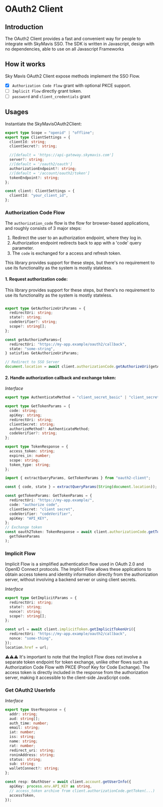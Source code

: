# OAuth2 Client

## Introduction

The OAuth2 Client provides a fast and convenient way for people to integrate with SkyMavis SSO.
The SDK is written in Javascript, design with no dependencies, able to use on all Javascript Frameworks

## How it works

Sky Mavis OAuth2 Client expose methods implement the SSO Flow.

- [x] `Authorization Code Flow` grant with optional PKCE support.
- [ ] `Implicit Flow` directly grant token.
- [ ] `password` and `client_credentials` grant

## Usages

Instantiate the SkyMavisOAuth2Client:

```ts
export type Scope = "openid" | "offline";
export type ClientSettings = {
  clientId: string;
  clientSecret?: string;

  //[default = 'https://api-gateway.skymavis.com']
  server?: string;
  //[default = '/oauth2/oauth']
  authorizationEndpoint?: string;
  //[default = '/account/oauth2/token']
  tokenEndpoint?: string;
};

const client: ClientSettings = {
  clientId: "your_client_id",
};
```

### Authorization Code Flow

The `authorization_code` flow is the flow for browser-based applications,
and roughly consists of 3 major steps:

1. Redirect the user to an authorization endpoint, where they log in.
2. Authorization endpoint redirects back to app with a 'code' query
   parameter.
3. The `code` is exchanged for a access and refresh token.

This library provides support for these steps, but there's no requirement
to use its functionality as the system is mostly stateless.

#### 1. Request authorization code:

This library provides support for these steps, but there's no requirement
to use its functionality as the system is mostly stateless.

```ts

export type GetAuthorizeUriParams = {
  redirectUri: string;
  state?: string;
  codeVerifier?: string;
  scope?: string[];
};

const getAuthorizeParams={
  redirectUri: "https://my-app.example/oauth2/callback",
  state: "some-string",
} satisfies GetAuthorizeUriParams;

// Redirect to SSO Server
document.location = await client.authorizationCode.getAuthorizeUri(getAuthorizaParams);

```

#### 2. Handle authorization callback and exchange token:

_Interface_

```ts
export type AuthenticateMethod = "client_secret_basic" | "client_secret_post";

export type GetTokenParams = {
  code: string;
  apiKey: string;
  redirectUri: string;
  clientSecret: string;
  authorizeMethod?: AuthenticateMethod;
  codeVerifier?: string;
};

export type TokenResponse = {
  access_token: string;
  expires_in: number;
  scope: string;
  token_type: string;
};
```

```ts
import { extractQueryParams, GetTokenParams } from "oauth2-client";

const { code, state } = extractQueryParams(String(document.location));

const getTokenParams: GetTokenParams = {
  redirectUri: "https://my-app.example/",
  code: "authorize code",
  clientSecret: "client secret",
  codeVerifier: "codeVerifier",
  apiKey: "API_KEY",
};
// Exchange token
const oauth2Token: TokenResponse = await client.authorizationCode.getToken(
  getTokenParams
);
```

### Implicit Flow

Implicit Flow is a simplified authentication flow used in OAuth 2.0 and OpenID Connect protocols.
The Implicit Flow allows these applications to obtain access tokens and identity information directly from the authorization server, without involving a backend server or using client secrets.

_Interface_

```ts
export type GetImplicitParams = {
  redirectUri: string;
  state?: string;
  nonce?: string;
  scope?: string[];
};
```

```ts
const url = await client.implicitToken.getImplicitTokenUri({
  redirectUri: "https://my-app.example/oauth2/callback",
  nonce: "some-thing",
});
location.href = url;
```

⚠️⚠️⚠️ It's important to note that the Implicit Flow does not involve a separate token endpoint for token exchange, unlike other flows such as Authorization Code Flow with PKCE (Proof Key for Code Exchange).
The access token is directly included in the response from the authorization server,
making it accessible to the client-side JavaScript code.

### Get OAuth2 UserInfo

_Interface_

```ts
export type UserResponse = {
  addr: string;
  aud: string[];
  auth_time: number;
  email: string;
  iat: number;
  iss: string;
  name: string;
  rat: number;
  redirect_uri: string;
  roninAddress: string;
  status: string;
  sub: string;
  walletConnect?: string;
};
```

```ts
const resp: OAuthUser = await client.account.getUserInfo({
  apiKey: process.env.API_KEY as string,
  // access_token archive from client.authorizationCode.getToken(...)
  accessToken,
});
```
